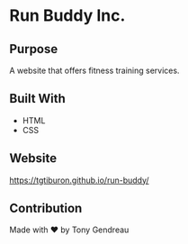 # Run Buddy Inc.

## Purpose
A website that offers fitness training services.

## Built With
* HTML
* CSS

## Website
https://tgtiburon.github.io/run-buddy/

## Contribution
Made with ❤️ by Tony Gendreau

